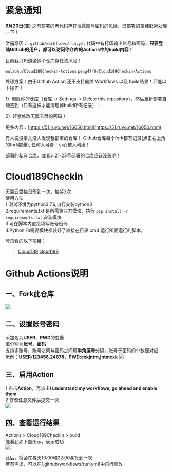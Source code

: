 # 紧急通知

**6月23日(含)** 之前部署的老代码存在泄露账号密码的风险，已部署的童鞋赶紧处理一下！

泄露原因：```.github/workflows/run.yml``` 代码中有打印输出账号和密码，**只要登陆Github的用户，都可以访问你仓库的Actions中的build内容**！

目前我只知道这俩个仓库存在该风险！

```malaohu/Cloud189Checkin-Actions```
```peng4740/Cloud189Checkin-Actions```

处理方案：由于Github Action 还不支持删除 Workflows 以及 build结果！只能以下操作！

1）删除你的仓库（仓库 -> Settings -> Delete this repository），然后重新部署自动签到（只有这样才能清理掉build所有记录）！

2）赶紧修改天翼云盘的密码！

更多内容：[https://51.ruyo.net/16050.html](https://51.ruyo.net/16050.html)

有人说没事儿没人发现我部署的仓库！ Github仓库每个fork都有记录(点击右上角的fork数量), 任何人可看！小心被人利用！

部署的私有仓库，或者非21-23号部署的仓库应该没影响！



# Cloud189Checkin
天翼云盘每日签到一次，抽奖2次  
使用方法  
1.测试环境为python3.7.6,自行安装python3  
2.requirements.txt 是所需第三方模块，执行 `pip install -r requirements.txt` 安装模块  
3.可在脚本内直接填写账号密码  
4.Python 和需要模块都装好了直接在目录 cmd 运行所要运行的脚本。  

登录看的以下项目：
> [Cloud189](https://github.com/Dawnnnnnn/Cloud189)
> [cloud189](https://github.com/Aruelius/cloud189)

# Github Actions说明
## 一、Fork此仓库
![](http://tu.yaohuo.me/imgs/2020/06/f059fe73afb4ef5f.png)
## 二、设置账号密码
添加名为**USER**、**PWD**的变量  
值分别为**账号**、**密码**  
支持多账号，账号之间与密码之间用**半角逗号**分隔，账号于密码的个数要对应  
示例：**USER:123456,24678**，**PWD:cxkjntm,jntmcxk**
![](http://tu.yaohuo.me/imgs/2020/06/748bf9c0ca6143cd.png)

## 三、启用Action
1 点击**Action**，再点击**I understand my workflows, go ahead and enable them**  
2 修改任意文件后提交一次  
![](http://tu.yaohuo.me/imgs/2020/06/34ca160c972b9927.png)

## 四、查看运行结果
Actions > Cloud189Checkin > build  
能看到如下图所示，表示成功  
![](http://tu.yaohuo.me/imgs/2020/06/b9e596c99f3835e0.png)

此后，将会在每天10:00和22:00各签到一次  
若有需求，可以在[.github/workflows/run.yml]中自行修改
